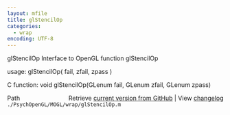 ```yaml
---
layout: mfile
title: glStencilOp
categories:
  - wrap
encoding: UTF-8
---
```


glStencilOp  Interface to OpenGL function glStencilOp  

usage:  glStencilOp( fail, zfail, zpass )  

C function:  void glStencilOp(GLenum fail, GLenum zfail, GLenum zpass)  


<div class="code_header" style="text-align:right;">
  <span style="float:left;">Path&nbsp;&nbsp;</span> <span class="counter">Retrieve <a href=
  "https://raw.github.com/Psychtoolbox-3/Psychtoolbox-3/beta/./PsychOpenGL/MOGL/wrap/glStencilOp.m">current version from GitHub</a> | View <a href=
  "https://github.com/Psychtoolbox-3/Psychtoolbox-3/commits/beta/./PsychOpenGL/MOGL/wrap/glStencilOp.m">changelog</a></span>
</div>
<div class="code">
  <code>./PsychOpenGL/MOGL/wrap/glStencilOp.m</code>
</div>

